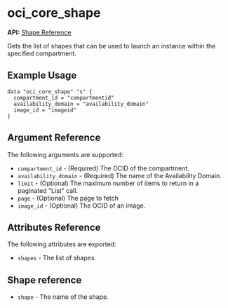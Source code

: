 # oci\_core\_shape

**API:** [Shape Reference][ba540762]

  [ba540762]: https://docs.us-phoenix-1.oraclecloud.com/api/#/en/iaas/20160918/Shape/ "ShapeReference"

Gets the list of shapes that can be used to launch an instance within the specified compartment.

## Example Usage

```
data "oci_core_shape" "s" {
  compartment_id = "compartmentid"
  availability_domain = "availability_domain"
  image_id = "imageid"
}
```

## Argument Reference

The following arguments are supported:

* `compartment_id` - (Required) The OCID of the compartment.
* `availability_domain` - (Required) The name of the Availability Domain.
* `limit` - (Optional) The maximum number of items to return in a paginated "List" call.
* `page` - (Optional) The page to fetch
* `image_id` - (Optional) The OCID of an image.

## Attributes Reference

The following attributes are exported:

* `shapes` - The list of shapes.

## Shape reference
* `shape` - The name of the shape.
